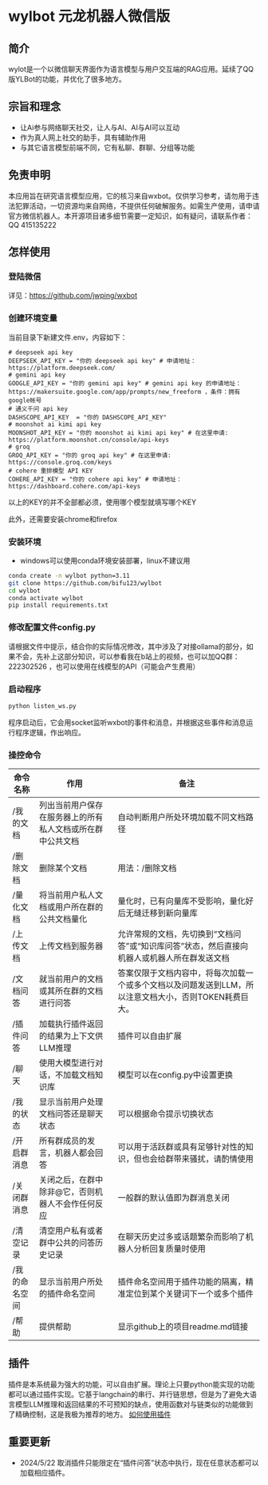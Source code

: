 # wylbot 元龙机器人微信版
## 简介
wylot是一个以微信聊天界面作为语言模型与用户交互端的RAG应用。延续了QQ版YLBot的功能，并优化了很多地方。
## 宗旨和理念
- 让Ai参与网络聊天社交，让人与AI、AI与AI可以互动
- 作为真人网上社交的助手，具有辅助作用
- 与其它语言模型前端不同，它有私聊、群聊、分组等功能
## 免责申明
本应用旨在研究语言模型应用，它的核习来自wxbot。仅供学习参考，请勿用于违法犯罪活动，一切资源均来自网络，不提供任何破解服务。如需生产使用，请申请官方微信机器人。本开源项目诸多细节需要一定知识，如有疑问，请联系作者：QQ 415135222
## 怎样使用
### 登陆微信
详见：https://github.com/jwping/wxbot
### 创建环境变量
当前目录下新建文件.env，内容如下：
```
# deepseek api key 
DEEPSEEK_API_KEY = "你的 deepseek api key" # 申请地址：https://platform.deepseek.com/
# gemini api key 
GOOGLE_API_KEY = "你的 gemini api key" # gemini api key 的申请地址：https://makersuite.google.com/app/prompts/new_freeform ，条件：拥有google帐号
# 通义千问 api key
DASHSCOPE_API_KEY  = "你的 DASHSCOPE_API_KEY"
# moonshot ai kimi api key
MOONSHOT_API_KEY = "你的 moonshot ai kimi api key" # 在这里申请: https://platform.moonshot.cn/console/api-keys
# groq
GROQ_API_KEY = "你的 groq api key" # 在这里申请: https://console.groq.com/keys
# cohere 重排模型 API KEY
COHERE_API_KEY = "你的 cohere api key" # 申请地址：https://dashboard.cohere.com/api-keys
```
以上的KEY的并不全部都必须，使用哪个模型就填写哪个KEY

此外，还需要安装chrome和firefox
### 安装环境
- windows可以使用conda环境安装部署，linux不建议用
```bash
conda create -n wylbot python=3.11
git clone https://github.com/bifu123/wylbot
cd wylbot
conda activate wylbot
pip install requirements.txt
```
### 修改配置文件config.py
请根据文件中提示，结合你的实际情况修改，其中涉及了对接ollama的部分，如果不会，先补上这部分知识，可以参看我在b站上的视频，也可以加QQ群：222302526 ，也可以使用在线模型的API（可能会产生费用）

### 启动程序
```bash
python listen_ws.py
```
程序启动后，它会用socket监听wxbot的事件和消息，并根据这些事件和消息运行程序逻辑，作出响应。

### 操控命令
| 命令名称   | 作用                                       | 备注                                                 |
|------------|--------------------------------------------|------------------------------------------------------|
| /我的文档   | 列出当前用户保存在服务器上的所有私人文档或所在群中公共文档 | 自动判断用户所处环境加载不同文档路径               |
| /删除文档   | 删除某个文档                                 | 用法：/删除文档|要删除的文档完整路径                     |
| /量化文档   | 将当前用户私人文档或用户所在群的公共文档量化 | 量化时，已有向量库不受影响，量化好后无缝迁移到新向量库 |
| /上传文档   | 上传文档到服务器                             | 允许常规的文档，先切换到“文档问答”或“知识库问答”状态，然后直接向机器人或机器人所在群发送文档                                       |
| /文档问答   | 就当前用户的文档或其所在群的文档进行问答     | 答案仅限于文档内容中，将每次加载一个或多个文档以及问题发送到LLM，所以注意文档大小，否则TOKEN耗费巨大。      |
| /插件问答   | 加载执行插件返回的结果为上下文供LLM推理     | 插件可以自由扩展                                 |
| /聊天      | 使用大模型进行对话，不加载文档知识库        | 模型可以在config.py中设置更换                         |
| /我的状态   | 显示当前用户处理文档问答还是聊天状态         | 可以根据命令提示切换状态                             |
| /开启群消息 | 所有群成员的发言，机器人都会回答            | 可以用于活跃群或具有足够针对性的知识，但也会给群带来骚扰，请酌情使用 |
| /关闭群消息 | 关闭之后，在群中除非@它，否则机器人不会作任何反应 | 一般群的默认值即为群消息关闭                         |
| /清空记录 | 清空用户私有或者群中公共的问答历史记录 | 在聊天历史过多或话题繁杂而影响了机器人分析回复质量时使用                         |
| /我的命名空间 | 显示当前用户所处的插件命名空间 | 插件命名空间用于插件功能的隔离，精准定位到某个关键词下一个或多个插件                        |
| /帮助 | 提供帮助 | 显示github上的项目readme.md链接                        |

## 插件
插件是本系统最为强大的功能，可以自由扩展。理论上只要python能实现的功能都可以通过插件实现。它基于langchain的串行、并行链思想，但是为了避免大语言模型LLM推理和返回结果的不可预知的缺点，使用函数对与链类似的功能做到了精确控制，这是我极为推荐的地方。
[如何使用插件](plugin.md)

## 重要更新
- 2024/5/22
取消插件只能限定在“插件问答”状态中执行，现在任意状态都可以加载相应插件。




